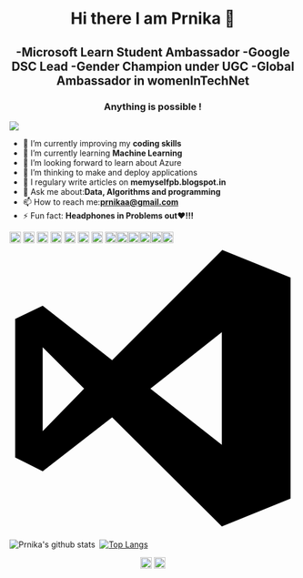 <h1 align="center"> Hi there I am Prnika 👋</h1>
<h2 align="center"> 
  -Microsoft Learn Student Ambassador 
  -Google DSC Lead 
  -Gender Champion under UGC 
  -Global Ambassador in womenInTechNet </h2>
<h3 align="center">Anything is possible !</h3>



![](https://komarev.com/ghpvc/?username=prnika10&color=green) 
- 🔭 I’m currently improving my **coding skills**
- 🌱 I’m currently learning **Machine Learning**
- 👯 I’m looking forward to learn about Azure 
- 🤔 I’m thinking to make and deploy applications
- 📝 I regulary write articles on **memyselfpb.blogspot.in**
- 💬 Ask me about:**Data, Algorithms and programming**
- 📫 How to reach me:**prnikaa@gmail.com**
- ⚡ Fun fact: **Headphones in Problems out❤!!!**
<p align="left"><img src="https://devicons.github.io/devicon/devicon.git/icons/bootstrap/bootstrap-plain.svg" alt="bootstrap" width="20" height="20"/> <img src="https://devicons.github.io/devicon/devicon.git/icons/c/c-original.svg" alt="c" width="20" height="20"/>  <img src="https://devicons.github.io/devicon/devicon.git/icons/css3/css3-original-wordmark.svg" alt="css3" width="20" height="20"/> <img src="https://devicons.github.io/devicon/devicon.git/icons/electron/electron-original.svg" alt="electron" width="20" height="20"/>  <img src="https://devicons.github.io/devicon/devicon.git/icons/javascript/javascript-original.svg" alt="javascript" width="20" height="20"/>  <img src="https://devicons.github.io/devicon/devicon.git/icons/mysql/mysql-original-wordmark.svg" alt="mysql" width="20" height="20"/>  <img src="https://devicons.github.io/devicon/devicon.git/icons/linux/linux-original.svg" alt="linux" width="20" height="20"/> <img src="https://devicons.github.io/devicon/devicon.git/icons/java/java-original.svg" alt="java" width="20" height="20"/><img src="https://devicons.github.io/devicon/devicon.git/icons/go/go-original.svg" alt="go" width="20" height="20"/><img src="https://devicons.github.io/devicon/devicon.git/icons/csharp/csharp-original.svg" alt="csharp" width="20" height="20"/><img src="https://devicons.github.io/devicon/devicon.git/icons/python/python-original.svg" alt="python" width="20" height="20"/><img src="https://devicons.github.io/devicon/devicon.git/icons/github/github-original.svg" alt="github" width="20" height="20"/><img src="https://devicons.github.io/devicon/devicon.git/icons/inkscape/inkscape-original.svg" alt="inkscape" width="20" height="20"/><svg viewBox="0 0 128 128">
<path class="a" d="M95 2.3l30.5 12.3v98.7L94.8 125.7 45.8 77l-31 24.1L2.5 94.9V33.1l12.3-5.9 31 24.3ZM14.8 45.7V83.2l18.5-19Zm48.1 18.5L94.8 89.3V39Z"></path>



![Prnika's github stats](https://github-readme-stats.vercel.app/api?username=prnika10&show_icons=true&theme=synthwave)
![]() 
[![Top Langs](https://github-readme-stats.vercel.app/api/top-langs/?username=prnika10)](https://github.com/prnika10/github-readme-stats) 





<p align="center">
<a href="https://linkedin.com/in/https://www.linkedin.com/in/-prnika-bakshi-562654167/" target="blank"><img align="center" src="https://cdn.jsdelivr.net/npm/simple-icons@3.0.1/icons/linkedin.svg" alt="https://www.linkedin.com/in/-prnika-bakshi-562654167/" height="20" width="20" /></a>
<a href="https://medium.com/@prnikaa" target="blank"><img align="center" src="https://cdn.jsdelivr.net/npm/simple-icons@3.0.1/icons/medium.svg" alt="@prnikaa" height="20" width="20" /></a>
</a>
</p>
